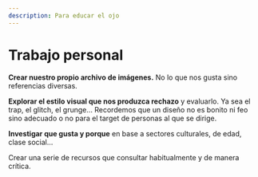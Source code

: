 ```yaml
---
description: Para educar el ojo
---
```


# Trabajo personal

**Crear nuestro propio archivo de imágenes.** No lo que nos gusta sino referencias diversas.

**Explorar el estilo visual que nos produzca rechazo** y evaluarlo. Ya sea el trap, el glitch, el grunge… Recordemos que un diseño no es bonito ni feo sino adecuado o no para el target de personas al que se dirige.

**Investigar que gusta y porque** en base a sectores culturales, de edad, clase social…

Crear una serie de recursos que consultar habitualmente y de manera crítica.

